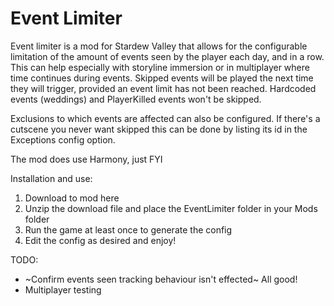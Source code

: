 # Event Limiter

Event limiter is a mod for Stardew Valley that allows for the configurable limitation of the amount of events seen by the player each day, and in a row. 
This can help especially with storyline immersion or in multiplayer where time continues during events. 
Skipped events will be played the next time they will trigger, provided an event limit has not been reached.
Hardcoded events (weddings) and PlayerKilled events won't be skipped.

Exclusions to which events are affected can also be configured. If there's a cutscene you never want skipped this can be done by listing its id in the Exceptions config option.

The mod does use Harmony, just FYI

Installation and use:
1. Download to mod here
2. Unzip the download file and place the EventLimiter folder in your Mods folder
3. Run the game at least once to generate the config
4. Edit the config as desired and enjoy!

TODO:
- ~Confirm events seen tracking behaviour isn't effected~ All good!
- Multiplayer testing
